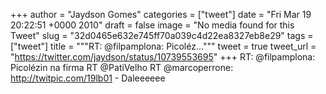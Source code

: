 
+++
author = "Jaydson Gomes"
categories = ["tweet"]
date = "Fri Mar 19 20:22:51 +0000 2010"
draft = false
image = "No media found for this Tweet"
slug = "32d0465e632e745ff70a039c4d22ea8327eb8e29"
tags = ["tweet"]
title = """RT: @filpamplona: Picoléz..."""
tweet = true
tweet_url = "https://twitter.com/jaydson/status/10739553695"
+++
RT: @filpamplona: Picolézin na firma RT @PatiVelho RT @marcoperrone: http://twitpic.com/19lb01 - Daleeeeee
